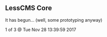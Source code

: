 LessCMS Core
------------

It has begun... (well, some prototyping anyway)

1 of 3 @ Tue Nov 28 13:39:59 2017

